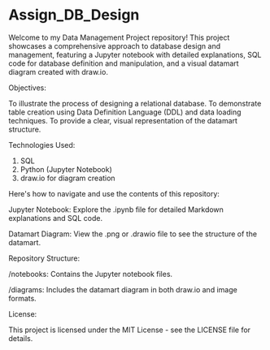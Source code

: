 # Assign_DB_Design

Welcome to my Data Management Project repository! This project showcases a comprehensive approach to database design and management, featuring a Jupyter notebook with detailed explanations, SQL code for database definition and manipulation, and a visual datamart diagram created with draw.io.

Objectives:

To illustrate the process of designing a relational database.
To demonstrate table creation using Data Definition Language (DDL) and data loading techniques.
To provide a clear, visual representation of the datamart structure.

Technologies Used:

1. SQL
2. Python (Jupyter Notebook)
3. draw.io for diagram creation

Here's how to navigate and use the contents of this repository:

Jupyter Notebook: Explore the .ipynb file for detailed Markdown explanations and SQL code.

Datamart Diagram: View the .png or .drawio file to see the structure of the datamart.

Repository Structure:

/notebooks: Contains the Jupyter notebook files.

/diagrams: Includes the datamart diagram in both draw.io and image formats.

License:

This project is licensed under the MIT License - see the LICENSE file for details.
